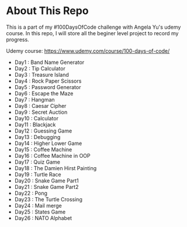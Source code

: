 # About This Repo

This is a part of my #100DaysOfCode challenge with Angela Yu's udemy course.
In this repo, I will store all the beginer level project to record my progress.

Udemy course: https://www.udemy.com/course/100-days-of-code/

- Day1 : Band Name Generator
- Day2 : Tip Calculator
- Day3 : Treasure Island
- Day4 : Rock Paper Scissors
- Day5 : Password Generator
- Day6 : Escape the Maze
- Day7 : Hangman
- Day8 : Caesar Cipher
- Day9 : Secret Auction
- Day10 : Calculator
- Day11 : Blackjack
- Day12 : Guessing Game
- Day13 : Debugging
- Day14 : Higher Lower Game
- Day15 : Coffee Machine
- Day16 : Coffee Machine in OOP
- Day17 : Quiz Game
- Day18 : The Damien Hirst Painting
- Day19 : Turtle Race
- Day20 : Snake Game Part1
- Day21 : Snake Game Part2
- Day22 : Pong
- Day23 : The Turtle Crossing
- Day24 : Mail merge
- Day25 : States Game
- Day26 : NATO Alphabet


